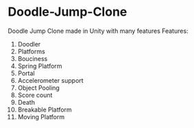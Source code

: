 # Doodle-Jump-Clone
Doodle Jump Clone made in Unity with many features
Features:
1. Doodler
2. Platforms
3. Bouciness
4. Spring Platform
5. Portal
6. Accelerometer support
7. Object Pooling
8. Score count
9. Death
10. Breakable Platform
11. Moving Platform

